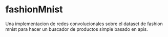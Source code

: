 # fashionMnist
Una implementacion de redes convolucionales sobre el dataset de fashion mnist para hacer un buscador de productos simple basado en apis. 



